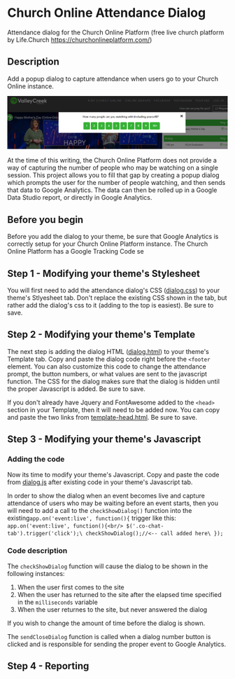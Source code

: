 # Church Online Attendance Dialog
Attendance dialog for the Church Online Platform (free live church platform by Life.Church https://churchonlineplatform.com/)
## Description
Add a popup dialog to capture attendance when users go to your Church Online instance. 

![Attendance Dialog](/attendance-dialog.png)

At the time of this writing, the Church Online Platform does not provide a way of capturing the number of people who may be watching on a single session. This project allows you to fill that gap by creating a popup dialog which prompts the user for the number of people watching, and then sends that data to Google Analytics. The data can then be rolled up in a Google Data Studio report, or directly in Google Analytics.

## Before you begin
Before you add the dialog to your theme, be sure that Google Analytics is correctly setup for your Church Online Platform instance. The Church Online Platform has a Google Tracking Code se

## Step 1 - Modifying your theme's Stylesheet
You will first need to add the attendance dialog's CSS ([dialog.css](/dialog.css)) to your theme's Stlyesheet tab. Don't replace the existing CSS shown in the tab, but rather add the dialog's css to it (adding to the top is easiest). Be sure to save.

## Step 2 - Modifying your theme's Template
The next step is adding the dialog HTML ([dialog.html](/dialog.html)) to your theme's Template tab. Copy and paste the dialog code right before the `<footer` element. You can also customize this code to change the attendance prompt, the button numbers, or what values are sent to the javascript function. The CSS for the dialog makes sure that the dialog is hidden until the proper Javascript is added. Be sure to save.

If you don't already have Jquery and FontAwesome added to the `<head>` section in your Template, then it will need to be added now. You can copy and paste the two links from [template-head.html](/template-head.html). Be sure to save.

## Step 3 - Modifying your theme's Javascript
### Adding the code
Now its time to modify your theme's Javascript. Copy and paste the code from [dialog.js](/dialog.js) after existing code in your theme's Javascript tab. 

In order to show the dialog when an event becomes live and capture attendance of users who may be waiting before an event starts, then you will need to add a call to the `checkShowDialog()` function into the existing`app.on('event:live', function(){` trigger like this:
`app.on('event:live', function(){<br/>
  $('.co-chat-tab').trigger('click');\
  checkShowDialog();//<-- call added here\
});`

### Code description
The `checkShowDialog` function will cause the dialog to be shown in the following instances:
1. When the user first comes to the site
2. When the user has returned to the site after the elapsed time specified in the `milliseconds` variable
3. When the user returnes to the site, but never answered the dialog

If you wish to change the amount of time before the dialog is shown.

The `sendCloseDialog` function is called when a dialog number button is clicked and is responsible for sending the proper event to Google Analytics.



## Step 4 - Reporting
